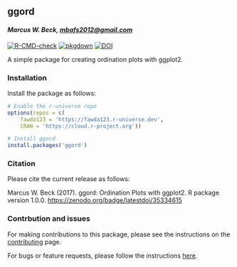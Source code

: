 
## ggord

#### *Marcus W. Beck, <mbafs2012@gmail.com>*

[![R-CMD-check](https://github.com/fawda123/ggord/workflows/R-CMD-check/badge.svg)](https://github.com/fawda123/ggord/actions)
[![pkgdown](https://github.com/fawda123/ggord/workflows/pkgdown/badge.svg)](https://github.com/fawda123/ggord/actions)
[![DOI](https://zenodo.org/badge/35334615.svg)](https://zenodo.org/badge/latestdoi/35334615)

A simple package for creating ordination plots with ggplot2.

### Installation

Install the package as follows:

``` r
# Enable the r-universe repo
options(repos = c(
    fawda123 = 'https://fawda123.r-universe.dev',
    CRAN = 'https://cloud.r-project.org'))

# Install ggord
install.packages('ggord')
```

### Citation

Please cite the current release as follows:

Marcus W. Beck (2017). ggord: Ordination Plots with ggplot2. R package
version 1.0.0. <https://zenodo.org/badge/latestdoi/35334615>

### Contrbution and issues

For making contributions to this package, please see the instructions on
the [contributing](.github/CONTRIBUTING.md) page.

For bugs or feature requests, please follow the instructions
[here](.github/ISSUE_TEMPLATE.md).
